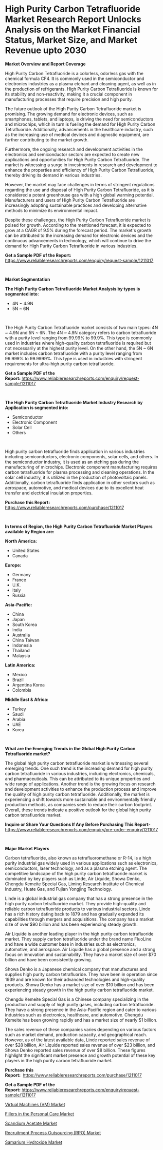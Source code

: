 <p><h1>High Purity Carbon Tetrafluoride Market Research Report Unlocks Analysis on the Market Financial Status, Market Size, and Market Revenue upto 2030</h1></p><p><strong>Market Overview and Report Coverage</strong></p>
<p><p>High Purity Carbon Tetrafluoride is a colorless, odorless gas with the chemical formula CF4. It is commonly used in the semiconductor and electronics industries as a plasma etchant and cleaning agent, as well as in the production of refrigerants. High Purity Carbon Tetrafluoride is known for its stability and non-reactivity, making it a crucial component in manufacturing processes that require precision and high purity.</p><p>The future outlook of the High Purity Carbon Tetrafluoride market is promising. The growing demand for electronic devices, such as smartphones, tablets, and laptops, is driving the need for semiconductors and microchips, which in turn is fueling the demand for High Purity Carbon Tetrafluoride. Additionally, advancements in the healthcare industry, such as the increasing use of medical devices and diagnostic equipment, are further contributing to the market growth.</p><p>Furthermore, the ongoing research and development activities in the electronics and semiconductor sectors are expected to create new applications and opportunities for High Purity Carbon Tetrafluoride. The market is witnessing a surge in investments in research and development to enhance the properties and efficiency of High Purity Carbon Tetrafluoride, thereby driving its demand in various industries.</p><p>However, the market may face challenges in terms of stringent regulations regarding the use and disposal of High Purity Carbon Tetrafluoride, as it is considered a potent greenhouse gas with a high global warming potential. Manufacturers and users of High Purity Carbon Tetrafluoride are increasingly adopting sustainable practices and developing alternative methods to minimize its environmental impact.</p><p>Despite these challenges, the High Purity Carbon Tetrafluoride market is poised for growth. According to the mentioned forecast, it is expected to grow at a CAGR of 9.5% during the forecast period. The market's growth can be attributed to the increasing demand for electronic devices and the continuous advancements in technology, which will continue to drive the demand for High Purity Carbon Tetrafluoride in various industries.</p></p>
<p><strong>Get a Sample PDF of the Report:</strong> <a href="https://www.reliableresearchreports.com/enquiry/request-sample/1211017">https://www.reliableresearchreports.com/enquiry/request-sample/1211017</a></p>
<p>&nbsp;</p>
<p><strong>Market Segmentation</strong></p>
<p><strong>The High Purity Carbon Tetrafluoride Market Analysis by types is segmented into:</strong></p>
<p><ul><li>4N ~ 4.9N</li><li>5N ~ 6N</li></ul></p>
<p>&nbsp;</p>
<p><p>The High Purity Carbon Tetrafluoride market consists of two main types: 4N ~ 4.9N and 5N ~ 6N. The 4N ~ 4.9N category refers to carbon tetrafluoride with a purity level ranging from 99.99% to 99.9%. This type is commonly used in industries where high-quality carbon tetrafluoride is required but not necessarily at the highest purity level. On the other hand, the 5N ~ 6N market includes carbon tetrafluoride with a purity level ranging from 99.999% to 99.9999%. This type is used in industries with stringent requirements for ultra-high purity carbon tetrafluoride.</p></p>
<p><strong>Get a Sample PDF of the Report:</strong>&nbsp;<a href="https://www.reliableresearchreports.com/enquiry/request-sample/1211017">https://www.reliableresearchreports.com/enquiry/request-sample/1211017</a></p>
<p>&nbsp;</p>
<p><strong>The High Purity Carbon Tetrafluoride Market Industry Research by Application is segmented into:</strong></p>
<p><ul><li>Semiconductor</li><li>Electronic Component</li><li>Solar Cell</li><li>Others</li></ul></p>
<p>&nbsp;</p>
<p><p>High purity carbon tetrafluoride finds application in various industries including semiconductors, electronic components, solar cells, and others. In the semiconductor industry, it is used as an etching gas during the manufacturing of microchips. Electronic component manufacturing requires carbon tetrafluoride for plasma processing and cleaning operations. In the solar cell industry, it is utilized in the production of photovoltaic panels. Additionally, carbon tetrafluoride finds application in other sectors such as aerospace, automotive, and medical devices due to its excellent heat transfer and electrical insulation properties.</p></p>
<p><strong>Purchase this Report:</strong>&nbsp; <a href="https://www.reliableresearchreports.com/purchase/1211017">https://www.reliableresearchreports.com/purchase/1211017</a></p>
<p>&nbsp;</p>
<p><strong>In terms of Region, the High Purity Carbon Tetrafluoride Market Players available by Region are:</strong></p>
<p>
    <p> <strong> North America: </strong>
        <ul>
            <li>United States</li>
            <li>Canada</li>
        </ul>
        </p> 
    <p> <strong> Europe: </strong>
        <ul>
            <li>Germany</li>
            <li>France</li>
            <li>U.K.</li>
            <li>Italy</li>
            <li>Russia</li>
        </ul>
        </p> 
    <p> <strong> Asia-Pacific: </strong>
        <ul>
            <li>China</li>
            <li>Japan</li>
            <li>South Korea</li>
            <li>India</li>
            <li>Australia</li>
            <li>China Taiwan</li>
            <li>Indonesia</li>
            <li>Thailand</li>
            <li>Malaysia</li>
        </ul>
        </p> 
    <p> <strong> Latin America: </strong>
        <ul>
            <li>Mexico</li>
            <li>Brazil</li>
            <li>Argentina Korea</li>
            <li>Colombia</li>
        </ul>
        </p> 
    <p> <strong> Middle East & Africa: </strong>
        <ul>
            <li>Turkey</li>
            <li>Saudi</li>
            <li>Arabia</li>
            <li>UAE</li>
            <li>Korea</li>
        </ul>
    </p>
    </p>
<p>&nbsp;</p>
<p><strong>What are the Emerging Trends in the Global High Purity Carbon Tetrafluoride market?</strong></p>
<p><p>The global high purity carbon tetrafluoride market is witnessing several emerging trends. One such trend is the increasing demand for high purity carbon tetrafluoride in various industries, including electronics, chemicals, and pharmaceuticals. This can be attributed to its unique properties and wide range of applications. Another trend is the growing focus on research and development activities to enhance the production process and improve the quality of high purity carbon tetrafluoride. Additionally, the market is experiencing a shift towards more sustainable and environmentally friendly production methods, as companies seek to reduce their carbon footprint. Overall, these trends indicate a positive outlook for the global high purity carbon tetrafluoride market.</p></p>
<p><strong>Inquire or Share Your Questions If Any Before Purchasing This Report</strong>- <a href="https://www.reliableresearchreports.com/enquiry/pre-order-enquiry/1211017">https://www.reliableresearchreports.com/enquiry/pre-order-enquiry/1211017</a></p>
<p>&nbsp;</p>
<p><strong>Major Market Players</strong></p>
<p><p>Carbon tetrafluoride, also known as tetrafluoromethane or R-14, is a high purity industrial gas widely used in various applications such as electronics, semiconductors, laser technology, and as a plasma etching agent. The competitive landscape of the high purity carbon tetrafluoride market is dominated by key players such as Linde, Air Liquide, Showa Denko, Chengdu Kemeite Special Gas, Liming Research Institute of Chemical Industry, Huate Gas, and Fujian Yongjing Technology.</p><p>Linde is a global industrial gas company that has a strong presence in the high purity carbon tetrafluoride market. They provide high-quality and reliable carbon tetrafluoride products to various industrial sectors. Linde has a rich history dating back to 1879 and has gradually expanded its capabilities through mergers and acquisitions. The company has a market size of over $90 billion and has been experiencing steady growth.</p><p>Air Liquide is another leading player in the high purity carbon tetrafluoride market. They supply carbon tetrafluoride under the brand name FluoLine and have a wide customer base in industries such as electronics, automotive, and aerospace. Air Liquide has a global presence and a strong focus on innovation and sustainability. They have a market size of over $70 billion and have been consistently growing.</p><p>Showa Denko is a Japanese chemical company that manufactures and supplies high purity carbon tetrafluoride. They have been in operation since 1939 and are known for their advanced technologies and high-quality products. Showa Denko has a market size of over $10 billion and has been experiencing steady growth in the high purity carbon tetrafluoride market.</p><p>Chengdu Kemeite Special Gas is a Chinese company specializing in the production and supply of high purity gases, including carbon tetrafluoride. They have a strong presence in the Asia-Pacific region and cater to various industries such as electronics, healthcare, and automotive. Chengdu Kemeite has been growing rapidly and has a market size of nearly $1 billion.</p><p>The sales revenue of these companies varies depending on various factors such as market demand, production capacity, and geographical reach. However, as of the latest available data, Linde reported sales revenue of over $28 billion, Air Liquide reported sales revenue of over $23 billion, and Showa Denko reported sales revenue of over $8 billion. These figures highlight the significant market presence and growth potential of these key players in the high purity carbon tetrafluoride market.</p></p>
<p><strong>Purchase this Report:</strong>&nbsp;&nbsp;<a href="https://www.reliableresearchreports.com/purchase/1211017">https://www.reliableresearchreports.com/purchase/1211017</a></p>
<p></p>
<p><strong>Get a Sample PDF of the Report:</strong>&nbsp;<a href="https://www.reliableresearchreports.com/enquiry/request-sample/1211017">https://www.reliableresearchreports.com/enquiry/request-sample/1211017</a></p>
<p><p><a href="https://www.linkedin.com/pulse/virtual-machines-vm-market-share-amp-new-trends-analysis/">Virtual Machines (VM) Market</a></p><p><a href="https://github.com/kipkeeva/Market-Research-Report-List-1/blob/main/fillers-in-the-personal-care-market.md">Fillers in the Personal Care Market</a></p><p><a href="https://medium.com/@bhumi.technologiesmumbai/scandium-acetate-market-size-growth-forecast-2023-2030-86719201cbc0">Scandium Acetate Market</a></p><p><a href="https://www.linkedin.com/pulse/recruitment-process-outsourcing-rpo-market-research-report/">Recruitment Process Outsourcing (RPO) Market</a></p><p><a href="https://medium.com/@hotspotvendor/samarium-hydroxide-market-size-growth-forecast-2023-2030-e8c6819bde5f">Samarium Hydroxide Market</a></p></p>